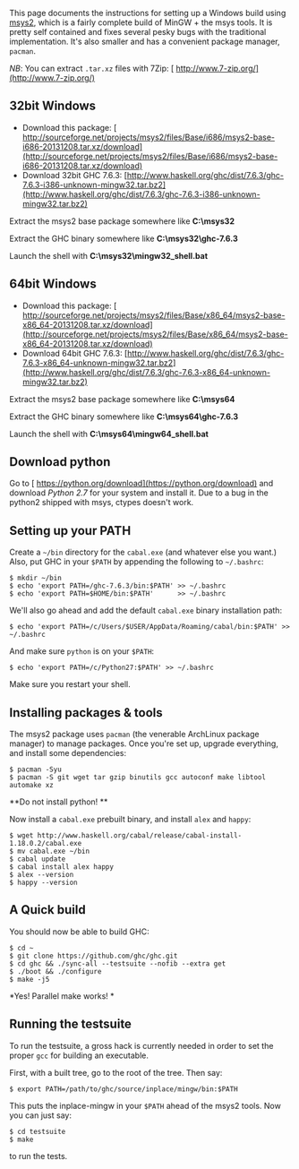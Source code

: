
This page documents the instructions for setting up a Windows build using [ msys2](http://sourceforge.net/projects/msys2/files/Alpha-versions/), which is a fairly complete build of MinGW + the msys tools. It is pretty self contained and fixes several pesky bugs with the traditional implementation. It's also smaller and has a convenient package manager, `pacman`.

*NB*: You can extract `.tar.xz` files with 7Zip: [ http://www.7-zip.org/](http://www.7-zip.org/)

## 32bit Windows

- Download this package: [ http://sourceforge.net/projects/msys2/files/Base/i686/msys2-base-i686-20131208.tar.xz/download](http://sourceforge.net/projects/msys2/files/Base/i686/msys2-base-i686-20131208.tar.xz/download)
- Download 32bit GHC 7.6.3: [http://www.haskell.org/ghc/dist/7.6.3/ghc-7.6.3-i386-unknown-mingw32.tar.bz2](http://www.haskell.org/ghc/dist/7.6.3/ghc-7.6.3-i386-unknown-mingw32.tar.bz2)


Extract the msys2 base package somewhere like **C:\\msys32**


Extract the GHC binary somewhere like **C:\\msys32\\ghc-7.6.3**


Launch the shell with **C:\\msys32\\mingw32_shell.bat**

## 64bit Windows

- Download this package: [ http://sourceforge.net/projects/msys2/files/Base/x86_64/msys2-base-x86_64-20131208.tar.xz/download](http://sourceforge.net/projects/msys2/files/Base/x86_64/msys2-base-x86_64-20131208.tar.xz/download)
- Download 64bit GHC 7.6.3: [http://www.haskell.org/ghc/dist/7.6.3/ghc-7.6.3-x86_64-unknown-mingw32.tar.bz2](http://www.haskell.org/ghc/dist/7.6.3/ghc-7.6.3-x86_64-unknown-mingw32.tar.bz2)


Extract the msys2 base package somewhere like **C:\\msys64**


Extract the GHC binary somewhere like **C:\\msys64\\ghc-7.6.3**


Launch the shell with **C:\\msys64\\mingw64_shell.bat**

## Download python


Go to [ https://python.org/download](https://python.org/download) and download *Python 2.7* for your system and install it. Due to a bug in the python2 shipped with msys, ctypes doesn't work.

## Setting up your PATH


Create a `~/bin` directory for the `cabal.exe` (and whatever else you want.) Also, put GHC in your `$PATH` by appending the following to `~/.bashrc`:

```wiki
$ mkdir ~/bin
$ echo 'export PATH=/ghc-7.6.3/bin:$PATH' >> ~/.bashrc
$ echo 'export PATH=$HOME/bin:$PATH'      >> ~/.bashrc
```


We'll also go ahead and add the default `cabal.exe` binary installation path:

```wiki
$ echo 'export PATH=/c/Users/$USER/AppData/Roaming/cabal/bin:$PATH' >> ~/.bashrc
```


And make sure `python` is on your `$PATH`:

```wiki
$ echo 'export PATH=/c/Python27:$PATH' >> ~/.bashrc
```


Make sure you restart your shell.

## Installing packages & tools


The msys2 package uses `pacman` (the venerable ArchLinux package manager) to manage packages. Once you're set up, upgrade everything, and install some dependencies:

```wiki
$ pacman -Syu
$ pacman -S git wget tar gzip binutils gcc autoconf make libtool automake xz
```

**Do not install python!
**


Now install a `cabal.exe` prebuilt binary, and install `alex` and `happy`:

```wiki
$ wget http://www.haskell.org/cabal/release/cabal-install-1.18.0.2/cabal.exe
$ mv cabal.exe ~/bin
$ cabal update
$ cabal install alex happy
$ alex --version
$ happy --version
```

## A Quick build


You should now be able to build GHC:

```wiki
$ cd ~
$ git clone https://github.com/ghc/ghc.git
$ cd ghc && ./sync-all --testsuite --nofib --extra get
$ ./boot && ./configure
$ make -j5
```

*Yes! Parallel make works!
*

## Running the testsuite


To run the testsuite, a gross hack is currently needed in order to set the proper `gcc` for building an executable.


First, with a built tree, go to the root of the tree. Then say:

```wiki
$ export PATH=/path/to/ghc/source/inplace/mingw/bin:$PATH
```


This puts the inplace-mingw in your `$PATH` ahead of the msys2 tools. Now you can just say:

```wiki
$ cd testsuite
$ make
```


to run the tests.

